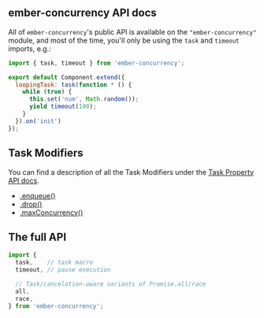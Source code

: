 ## ember-concurrency API docs

All of `ember-concurrency`'s public API is available
on the `"ember-concurrency"` module, and
most of the time, you'll only be using the `task` and `timeout`
imports, e.g.:

```js
import { task, timeout } from 'ember-concurrency';

export default Component.extend({
  loopingTask: task(function * () {
    while (true) {
      this.set('num', Math.random());
      yield timeout(100);
    }
  }).on('init')
});
```

## Task Modifiers

You can find a description of all the Task Modifiers
under the [Task Property API docs](TaskProperty.html).

- [.enqueue()](TaskProperty.html#enqueue)
- [.drop()](TaskProperty.html#drop)
- [.maxConcurrency()](TaskProperty.html#maxConcurrency)


## The full API

```js
import {
  task,    // task macro
  timeout, // pause execution

  // Task/cancelation-aware variants of Promise.all/race
  all,
  race,
} from 'ember-concurrency';
```

